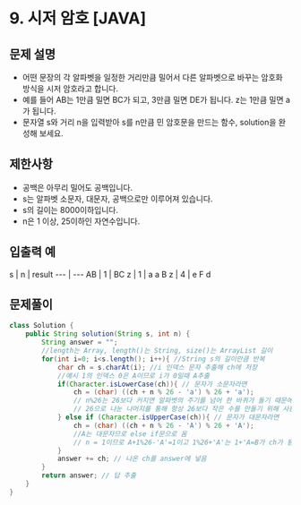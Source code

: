 # 9. 시저 암호 [JAVA]

## 문제 설명

- 어떤 문장의 각 알파벳을 일정한 거리만큼 밀어서 다른 알파벳으로 바꾸는 암호화 방식을 시저 암호라고 합니다. 
- 예를 들어 AB는 1만큼 밀면 BC가 되고, 3만큼 밀면 DE가 됩니다. z는 1만큼 밀면 a가 됩니다. 
- 문자열 s와 거리 n을 입력받아 s를 n만큼 민 암호문을 만드는 함수, solution을 완성해 보세요.

## 제한사항

- 공백은 아무리 밀어도 공백입니다.
- s는 알파벳 소문자, 대문자, 공백으로만 이루어져 있습니다.
- s의 길이는 8000이하입니다.
- n은 1 이상, 25이하인 자연수입니다.

## 입출력 예

s |	n |	result
--- | ---
AB |	1 |	BC
z |	1 |	a
a B z |	4 |	e F d

## 문제풀이
```java
class Solution {
    public String solution(String s, int n) {
        String answer = "";
        //length는 Array, length()는 String, size()는 ArrayList 길이
        for(int i=0; i<s.length(); i++){ //String s의 길이만큼 반복
            char ch = s.charAt(i); //i 인덱스 문자 추출해 ch에 저장
            //예시 1의 인덱스 0은 A이므로 i가 0일때 A추출
            if(Character.isLowerCase(ch)){ // 문자가 소문자라면
                ch = (char) ((ch + n % 26 - 'a') % 26 + 'a'); 
                // n%26는 26보다 커지면 알파벳의 주기를 넘어 한 바퀴가 돌기 때문에 
                // 26으로 나눈 나머지를 통해 항상 26보다 작은 수를 만들기 위해 사용
            } else if (Character.isUpperCase(ch)){ // 문자가 대문자라면
                ch = (char) ((ch + n % 26 - 'A') % 26 + 'A'); 
                //A는 대문자므로 else if문으로 옴
                // n = 1이므로 A+1%26-'A'=1이고 1%26+'A'는 1+'A=B가 ch가 됨
            }
            answer += ch; // 나온 ch를 answer에 넣음
        }
        return answer; // 답 추출
    }
}
```
